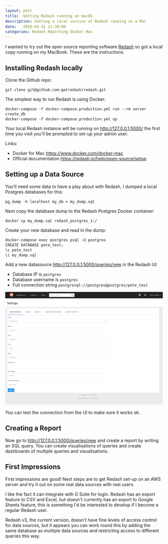 ```yaml
---
layout: post
title:  Getting Redash running on macOS
description: Getting a local version of Redash running on a Mac
date:   2018-03-31 11:30:00
categories: Redash Reporting Docker Mac
---
```


I wanted to try out the open source reporting software [Redash](https://redash.io) so got a local copy running on my MacBook. These are the instructions.

Installing Redash locally
-------------------------
Clone the Github repo:
```
git clone git@github.com:getredash/redash.git
```

The simplest way to run Redash is using Docker:
```
docker-compose -f docker-compose.production.yml run --rm server create_db
docker-compose -f docker-compose.production.yml up
```

Your local Redash instance will be running on <http://127.0.0.1:5000/> the first time you visit you'll be prompted to set-up your admin user.

Links:
 - Docker for Mac <https://www.docker.com/docker-mac>
 - Official documentation <https://redash.io/help/open-source/setup>

Setting up a Data Source
------------------------
You'll need some data to have a play about with Redash, I dumped a local Postgres databases for this:
```
pg_dump -h localhost my_db > my_dump.sql
```

Next copy the database dump to the Redash Postgres Docker container:
```
docker cp my_dump.sql redash_postgres_1:/
```

Create your new database and read in the dump:
```
docker-compose exec postgres psql -U postgres
CREATE DATABASE pete_test;
\c pete_test
\i my_dump.sql
```

Add a new datasource <http://127.0.0.1:5000/queries/new> in the Redash UI:
- Database IP is `postgres`
- Database username is `postgres`
- Full connection string `postgresql://postgres@postgres/pete_test`

![Screenshot of Redash UI](/assets/images/posts/redash_ui.png)

You can test the connection from the UI to make sure it works ok.

Creating a Report
-----------------
Now go to <http://127.0.0.1:5000/queries/new> and create a report by writing an SQL query. You can create visualisations of queries and create dashboards of multiple queries and visualisations.

First Impressions
-----------------
First impressions are good! Next steps are to get Redash set-up on an AWS server and try it out on some real data sources with real users.

I like the fact it can integrate with G Suite for login. Redash has an export feature to CSV and Excel, but doesn't currently has an export to Google Sheets feature, this is something I'd be interested to develop if I become a regular Redash user.

Redash v3, the current version, doesn't have fine levels of access control for data sources, but it appears you can work round this by adding the same database as multiple data sources and restricting access to different queries this way.